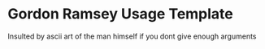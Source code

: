 # Gordon Ramsey Usage Template

Insulted by ascii art of the man himself if you dont give enough arguments


